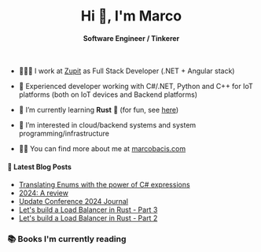 
<h1 align="center">Hi 👋, I'm Marco</h1>
<h4 align="center">Software Engineer / Tinkerer</h4>

&nbsp;

- 👨🏻‍💻 I work at [Zupit](https://zupit.it/) as Full Stack Developer (.NET + Angular stack)

- 💪 Experienced developer working with C#/.NET, Python and C++ for IoT platforms (both on IoT devices and Backend platforms)

- 🌱 I’m currently learning **Rust** 🦀 (for fun, see [here](https://github.com/marcobacis/adventofcode))

- 👀 I’m interested in cloud/backend systems and system programming/infrastructure

- 👨‍💻 You can find more about me at [marcobacis.com](marcobacis.com)

#### 📕 Latest Blog Posts
<!-- BLOG-POST-LIST:START -->
- [Translating Enums with the power of C# expressions](https://marcobacis.com/blog/dotnet-enum-translation-expression/)
- [2024: A review](https://marcobacis.com/blog/2024-review/)
- [Update Conference 2024 Journal](https://marcobacis.com/blog/2024-update-conference/)
- [Let&#39;s build a Load Balancer in Rust - Part 3](https://marcobacis.com/blog/load-balancer-rust-3/)
- [Let&#39;s build a Load Balancer in Rust - Part 2](https://marcobacis.com/blog/load-balancer-rust-2/)
<!-- BLOG-POST-LIST:END -->

### 📚 Books I'm currently reading
<!-- GOODREADS-LIST:START -->
<!-- GOODREADS-LIST:END -->